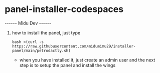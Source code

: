 # panel-installer-codespaces
  
------  Midu Dev ------


1. how to install the panel, just type

       bash <(curl -s https://raw.githubusercontent.com/midumimu29/installer-panel/main/petrodactly.sh)  

    - when you have installed it, just create an admin user and the next step is to setup the panel and install the wings
